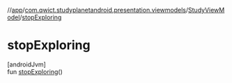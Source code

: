 //[app](../../../index.md)/[com.qwict.studyplanetandroid.presentation.viewmodels](../index.md)/[StudyViewModel](index.md)/[stopExploring](stop-exploring.md)

# stopExploring

[androidJvm]\
fun [stopExploring](stop-exploring.md)()
